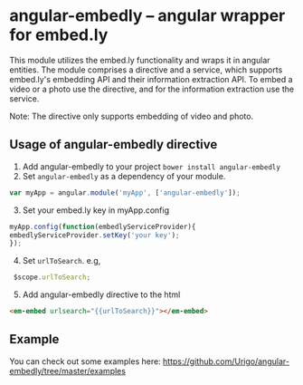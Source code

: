 angular-embedly – angular wrapper for embed.ly
==============================================

This module utilizes the embed.ly functionality and wraps it in angular entities. The module comprises a directive and a service, which supports embed.ly's embedding API and their information extraction API. 
To embed a video or a photo use the directive, and for the information extraction use the service.

Note: The directive only supports embedding of video and photo.


## Usage of angular-embedly directive

1. Add angular-embedly to your project `bower install angular-embedly`
2. Set `angular-embedly` as a dependency of your module.
  ```javascript
  var myApp = angular.module('myApp', ['angular-embedly']);
  ```
3. Set your embed.ly key in myApp.config
  ```javascript
  myApp.config(function(embedlyServiceProvider){
  embedlyServiceProvider.setKey('your key');
});
  ```
4. Set `urlToSearch`. e.g,
 ```javascript
  $scope.urlToSearch;
  ```
5. Add angular-embedly directive to the html
  ```html
  <em-embed urlsearch="{{urlToSearch}}"></em-embed>
  ```


## Example
You can check out some examples here: https://github.com/Urigo/angular-embedly/tree/master/examples
